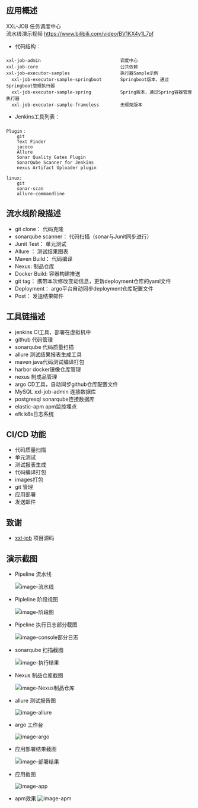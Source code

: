

## 应用概述 

XXL-JOB 任务调度中心  
流水线演示视频 https://www.bilibili.com/video/BV1KX4y1L7pf

* 代码结构：
####
	xxl-job-admin                              调度中心
	xxl-job-core                               公共依赖
	xxl-job-executor-samples                   执行器Sample示例
	  xxl-job-executor-sample-springboot       Springboot版本，通过Springboot管理执行器
	  xxl-job-executor-sample-spring           Spring版本，通过Spring容器管理执行器
	  xxl-job-executor-sample-frameless        无框架版本


* Jenkins工具列表：	  
####
	Plugin： 
		git
		Text Finder
		jacoco
		Allure
		Sonar Quality Gates Plugin
		SonarQube Scanner for Jenkins
		nexus Artifact Uploader plugin
	
	linux:
		git
		sonar-scan
		allure-commandline
		

## 流水线阶段描述

* git clone：         代码克隆
* sonarqube scanner： 代码扫描（sonar与Junit同步进行）
* Junit Test：        单元测试
* Allure ：           测试结果图表
* Maven Build：       代码编译
* Nexus:              制品仓库
* Docker Build:       容器构建推送
* git tag：           携带本次修改变动信息，更新deployment仓库的yaml文件
* Deployment：        argo平台自动同步deployment仓库配置文件
* Post：              发送结果邮件


## 工具链描述

* jenkins             CI工具，部署在虚拟机中
* github              代码管理
* sonarqube           代码质量扫描
* allure              测试结果报表生成工具
* maven               java代码测试编译打包
* harbor              docker镜像仓库管理
* nexus               制成品管理
* argo                CD工具，自动同步github仓库配置文件
* MySQL               xxl-job-admin 连接数据库
* postgresql          sonarqube连接数据库
* elastic-apm         apm监控埋点
* efk                 k8s日志系统

## CI/CD 功能

* 代码质量扫描
* 单元测试
* 测试报表生成
* 代码编译打包
* images打包
* git 管理
* 应用部署
* 发送邮件


## 致谢
- [xxl-job](https://github.com/xuxueli/xxl-job) 项目源码


## 演示截图

* Pipeline 流水线

  ![image-流水线](README.assets/liushuixiantu.png)


* Pipleline 阶段视图

  ![image-阶段图](README.assets/jieduantu.png)


* Pipeline 执行日志部分截图

  ![image-console部分日志](README.assets/consoselog.png)
  
  
* sonarqube 扫描截图

  ![image-执行结果](README.assets/saomiaojieguo.png)
  
  
* Nexus 制品仓库截图

  ![image-Nexus制品仓库 ](README.assets/nexus.png)  
  
  
* allure 测试报告图

  ![image-allure](README.assets/allure.png)  
  
  
* argo 工作台

  ![image-argo](README.assets/argo.png) 
  

* 应用部署结果截图

  ![image-部署结果](README.assets/bushujieguotu.png)
  
  
* 应用截图

  ![image-app](README.assets/app.png)  
  
* apm效果
  ![image-apm](README.assets/apm.png)    
